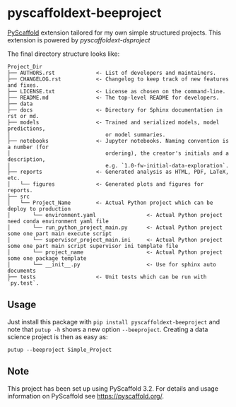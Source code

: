 # pyscaffoldext-beeproject

[PyScaffold] extension tailored for my own simple structured projects. This extension is powered by *pyscaffoldext-dsproject*

The final directory structure looks like:
```
Project_Dir
├── AUTHORS.rst             <- List of developers and maintainers.
├── CHANGELOG.rst           <- Changelog to keep track of new features and fixes.
├── LICENSE.txt             <- License as chosen on the command-line.
├── README.md               <- The top-level README for developers.
├── data
├── docs                    <- Directory for Sphinx documentation in rst or md.
├── models                  <- Trained and serialized models, model predictions,
│                              or model summaries.
├── notebooks               <- Jupyter notebooks. Naming convention is a number (for
│                              ordering), the creator's initials and a description,
│                              e.g. `1.0-fw-initial-data-exploration`.
├── reports                 <- Generated analysis as HTML, PDF, LaTeX, etc.
│   └── figures             <- Generated plots and figures for reports.
├── src
│   └── Project_Name        <- Actual Python project which can be deploy to production
│       └── environment.yaml                <- Actual Python project need conda environment yaml file
│       └── run_python_project_main.py      <- Actual Python project some one part main execute script
│       └── supervisor_project_main.ini     <- Actual Python project some one part main script supervisor ini template file
│       └── project_name                    <- Actual Python project some one package template
│       └── __init__.py                     <- Use for sphinx auto documents
├── tests                   <- Unit tests which can be run with `py.test`.
```

## Usage

Just install this package with `pip install pyscaffoldext-beeproject`
and note that `putup -h` shows a new option `--beeproject`.
Creating a data science project is then as easy as:
```
putup --beeproject Simple_Project
```

## Note

This project has been set up using PyScaffold 3.2. For details and usage
information on PyScaffold see https://pyscaffold.org/.

[PyScaffold]: https://pyscaffold.org/
[Miniconda]: https://docs.conda.io/en/latest/miniconda.html
[Jupyter]: https://jupyter.org/
[conda]: https://docs.conda.io/
[pre-commit]: https://pre-commit.com/

